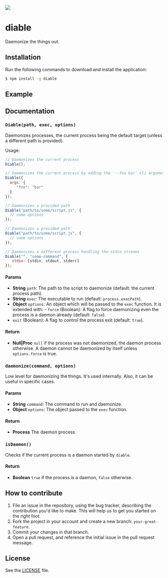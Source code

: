 ![](http://i.imgur.com/i0aopxe.png)

# diable
Daemonize the things out.

## Installation
Run the following commands to download and install the application:

```sh
$ npm install -g diable
```

## Example

## Documentation
### `Diable(path, exec, options)`
Daemonizes processes, the current process being the default target (unless
a different path is provided).

Usage:

```js
// Daemonizes the current process
Diable();

// Daemonizes the current process by adding the '--foo bar' cli arguments.
Diable({
  args: {
     "foo": "bar"
  }
});

// Daemonizes a provided path
Diable("path/to/some/script.js", {
  // some options
});

// Daemonizes a provided path
Diable("path/to/some/script.js", {
  // some options
});

// Daemonizes a different process handling the stdio streams
Diable("", "some-command", {
   stdio: [stdin, stdout, stderr]
});
```

#### Params
- **String** `path`: The path to the script to daemonize (default: the current process path).
- **String** `exec`: The executable to run (default: `process.execPath`).
- **Object** `options`: An object which will be passed to the `exec` function. It is extended with:  - `force` (Boolean): A flag to force daemonizing even the process is a daemon already (default: `false`).
 - `exit` (Boolean): A flag to control the process exit (default: `true`).

#### Return
- **Null|Proc** `null` if the process was not daemonized, the daemon process otherwise. A daemon cannot be daemonized by itself unless `options.force` is true.

### `daemonize(command, options)`
Low level for daemonizing the things. It's used internally.
Also, it can be useful in specific cases.

#### Params
- **String** `command`: The command to run and daemonize.
- **Object** `options`: The object passed to the `exec` function.

#### Return
- **Process** The daemon process.

### `isDaemon()`
Checks if the current process is a daemon started by `diable`.

#### Return
- **Boolean** `true` if the process is a daemon, `false` otherwise.

## How to contribute
1. File an issue in the repository, using the bug tracker, describing the
   contribution you'd like to make. This will help us to get you started on the
   right foot.
2. Fork the project in your account and create a new branch:
   `your-great-feature`.
3. Commit your changes in that branch.
4. Open a pull request, and reference the initial issue in the pull request
   message.

## License
See the [LICENSE](./LICENSE) file.
